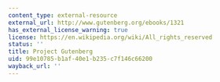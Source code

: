 ```yaml
---
content_type: external-resource
external_url: http://www.gutenberg.org/ebooks/1321
has_external_license_warning: true
license: https://en.wikipedia.org/wiki/All_rights_reserved
status: ''
title: Project Gutenberg
uid: 99e10785-b1af-40e1-b235-c7f146c66200
wayback_url: ''
---
```


